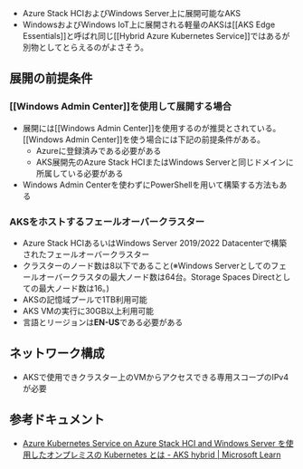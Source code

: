 - Azure Stack HCIおよびWindows Server上に展開可能なAKS
- WindowsおよびWindows IoT上に展開される軽量のAKSは[[AKS Edge Essentials]]と呼ばれ同じ[[Hybrid Azure Kubernetes Service]]ではあるが別物としてとらえるのがよさそう。

## 展開の前提条件
### [[Windows Admin Center]]を使用して展開する場合
- 展開には[[Windows Admin Center]]を使用するのが推奨とされている。[[Windows Admin Center]]を使う場合には下記の前提条件がある。
	- Azureに登録済みである必要がある
	- AKS展開先のAzure Stack HCIまたはWindows Serverと同じドメインに所属している必要がある
- Windows Admin Centerを使わずにPowerShellを用いて構築する方法もある

### AKSをホストするフェールオーバークラスター
- Azure Stack HCIあるいはWindows Server 2019/2022 Datacenterで構築されたフェールオーバークラスター
- クラスターのノード数は8以下であること(※Windows Serverとしてのフェールオーバークラスタの最大ノード数は64台。Storage Spaces Directとしての最大ノード数は16。)
- AKSの記憶域プールで1TB利用可能
- AKS VMの実行に30GB以上利用可能
- 言語とリージョンは**EN-US**である必要がある

## ネットワーク構成
- AKSで使用できクラスター上のVMからアクセスできる専用スコープのIPv4が必要

## 参考ドキュメント
- [Azure Kubernetes Service on Azure Stack HCI and Windows Server を使用したオンプレミスの Kubernetes とは - AKS hybrid | Microsoft Learn](https://learn.microsoft.com/ja-jp/azure/aks/hybrid/overview)